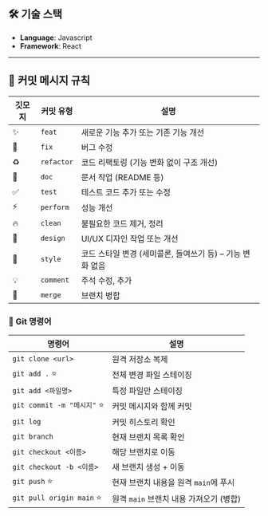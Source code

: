 ## 🛠 기술 스택

- **Language**: Javascript
- **Framework**: React

---
## 🔹 커밋 메시지 규칙

| 깃모지 | 커밋 유형 | 설명 |
|-------|-----------|------|
|✨| `feat` | 새로운 기능 추가 또는 기존 기능 개선 |
|🐛| `fix` | 버그 수정 |
|♻️| `refactor` | 코드 리팩토링 (기능 변화 없이 구조 개선) |
|📝| `doc` | 문서 작업 (README 등) |
|✅| `test` | 테스트 코드 추가 또는 수정 |
|⚡️| `perform` | 성능 개선 |
|🔥| `clean` | 불필요한 코드 제거, 정리 |
|💄| `design` | UI/UX 디자인 작업 또는 개선 |
|🎨| `style` | 코드 스타일 변경 (세미콜론, 들여쓰기 등) – 기능 변화 없음 |
|💡| `comment` | 주석 수정, 추가 |
|🔀| `merge` | 브랜치 병합 |

### 🔹 Git 명령어

| 명령어                      | 설명                                    |
| --------------------------- | --------------------------------------- |
| `git clone <url>`           | 원격 저장소 복제                        |
| `git add .` ⭐              | 전체 변경 파일 스테이징                 |
| `git add <파일명>`          | 특정 파일만 스테이징                    |
| `git commit -m "메시지"` ⭐ | 커밋 메시지와 함께 커밋                 |
| `git log`                   | 커밋 히스토리 확인                      |
| `git branch`                | 현재 브랜치 목록 확인                   |
| `git checkout <이름>`       | 해당 브랜치로 이동                      |
| `git checkout -b <이름>`    | 새 브랜치 생성 + 이동                   |
| `git push` ⭐               | 현재 브랜치 내용을 원격 `main`에 푸시   |
| `git pull origin main` ⭐   | 원격 `main` 브랜치 내용 가져오기 (병합) |

